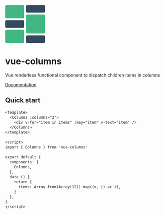 <img src="../docs/src/.vuepress/public/vue-columns.svg" alt="logo" width="128">

# vue-columns

Vue renderless functional component to dispatch children items in columns

[Documentation](https://vue-columns.netlify.app/)

## Quick start

```vue
<template>
  <Columns :columns="3">
    <div v-for="item in items" :key="item" v-text="item" />
  </Columns>
</template>

<script>
import { Columns } from 'vue-columns'

export default {
  components: {
    Columns,
  },
  data () {
    return {
      items: Array.from(Array(12)).map((v, i) => i),
    }
  },
}
</script>
```
